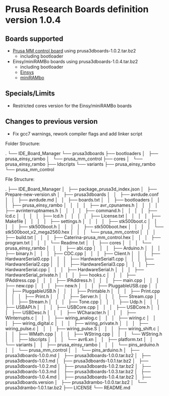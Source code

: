 # Prusa Research Boards definition version 1.0.4

## Boards supported
- [Prusa MM control board](https://github.com/prusa3d/MM-control-2.0) using prusa3dboards-1.0.2.tar.bz2
  - including bootloader
- Einsy/miniRAMBo boards using prusa3dboards-1.0.4.tar.bz2
  - including bootloader
  - [Einsys](https://reprap.org/wiki/EinsyRambo)
  - [miniRAMbo](https://reprap.org/wiki/MiniRambo)
## Specials/Limits
- Restricted cores version for the Einsy/miniRAMBo boards

## Changes to previous version
- Fix gcc7 warnings, rework compiler flags and add linker script

Folder Structure:

.
└── IDE_Board_Manager
    └── prusa3dboards
        ├── bootloaders
        │   ├── prusa_einsy_rambo
        │   └── prusa_mm_control
        ├── cores
        │   └── prusa_einsy_rambo
        ├── ldscripts
        └── variants
            ├── prusa_einsy_rambo
            └── prusa_mm_control

File Structure:

.
├── IDE_Board_Manager
│   ├── package_prusa3d_index.json
│   ├── Prepare-new-version.sh
│   ├── prusa3dboards
│   │   ├── avrdude.conf
│   │   ├── avrdude.md
│   │   ├── boards.txt
│   │   ├── bootloaders
│   │   │   ├── prusa_einsy_rambo
│   │   │   │   ├── avr_cpunames.h
│   │   │   │   ├── avrinterruptnames.h
│   │   │   │   ├── command.h
│   │   │   │   ├── lcd.c
│   │   │   │   ├── lcd.h
│   │   │   │   ├── License.txt
│   │   │   │   ├── Makefile
│   │   │   │   ├── settings.h
│   │   │   │   ├── stk500boot.c
│   │   │   │   ├── stk500boot.h
│   │   │   │   ├── stk500boot.hex
│   │   │   │   └── stk500boot_v2_mega2560.hex
│   │   │   └── prusa_mm_control
│   │   │       ├── build.txt
│   │   │       ├── Caterina-prusa_mm_control.hex
│   │   │       ├── program.txt
│   │   │       └── Readme.txt
│   │   ├── cores
│   │   │   └── prusa_einsy_rambo
│   │   │       ├── abi.cpp
│   │   │       ├── Arduino.h
│   │   │       ├── binary.h
│   │   │       ├── CDC.cpp
│   │   │       ├── Client.h
│   │   │       ├── HardwareSerial0.cpp
│   │   │       ├── HardwareSerial1.cpp
│   │   │       ├── HardwareSerial2.cpp
│   │   │       ├── HardwareSerial3.cpp
│   │   │       ├── HardwareSerial.cpp
│   │   │       ├── HardwareSerial.h
│   │   │       ├── HardwareSerial_private.h
│   │   │       ├── hooks.c
│   │   │       ├── IPAddress.cpp
│   │   │       ├── IPAddress.h
│   │   │       ├── main.cpp
│   │   │       ├── new.cpp
│   │   │       ├── new.h
│   │   │       ├── PluggableUSB.cpp
│   │   │       ├── PluggableUSB.h
│   │   │       ├── Printable.h
│   │   │       ├── Print.cpp
│   │   │       ├── Print.h
│   │   │       ├── Server.h
│   │   │       ├── Stream.cpp
│   │   │       ├── Stream.h
│   │   │       ├── Tone.cpp
│   │   │       ├── Udp.h
│   │   │       ├── USBAPI.h
│   │   │       ├── USBCore.cpp
│   │   │       ├── USBCore.h
│   │   │       ├── USBDesc.h
│   │   │       ├── WCharacter.h
│   │   │       ├── WInterrupts.c
│   │   │       ├── wiring_analog.c
│   │   │       ├── wiring.c
│   │   │       ├── wiring_digital.c
│   │   │       ├── wiring_private.h
│   │   │       ├── wiring_pulse.c
│   │   │       ├── wiring_pulse.S
│   │   │       ├── wiring_shift.c
│   │   │       ├── WMath.cpp
│   │   │       ├── WString.cpp
│   │   │       └── WString.h
│   │   ├── ldscripts
│   │   │   └── avr6.xn
│   │   ├── platform.txt
│   │   └── variants
│   │       ├── prusa_einsy_rambo
│   │       │   └── pins_arduino.h
│   │       └── prusa_mm_control
│   │           └── pins_arduino.h
│   ├── prusa3dboards-1.0.0.md
│   ├── prusa3dboards-1.0.0.tar.bz2
│   ├── prusa3dboards-1.0.1.md
│   ├── prusa3dboards-1.0.1.tar.bz2
│   ├── prusa3dboards-1.0.2.md
│   ├── prusa3dboards-1.0.2.tar.bz2
│   ├── prusa3dboards-1.0.3.md
│   ├── prusa3dboards-1.0.3.tar.bz2
│   ├── prusa3dboards-1.0.4.md
│   ├── prusa3dboards-1.0.4.tar.bz2
│   ├── prusa3dboards.version
│   ├── prusa3drambo-1.0.0.tar.bz2
│   └── prusa3drambo-1.0.1.tar.bz2
├── LICENSE
└── README.md
